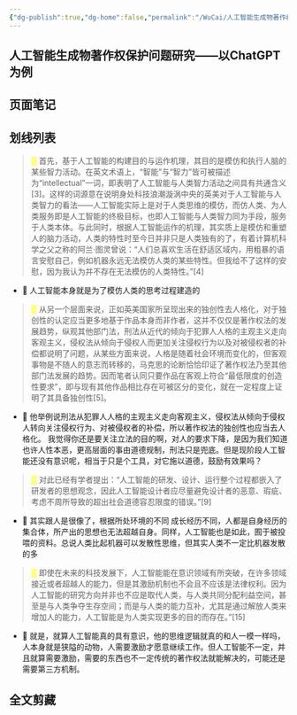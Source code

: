 ```yaml
---
{"dg-publish":true,"dg-home":false,"permalink":"/WuCai/人工智能生成物著作权保护问题研究——以ChatGPT为例-H8D97K6/","dgPassFrontmatter":true}
---
```



## 人工智能生成物著作权保护问题研究——以ChatGPT为例 

## 页面笔记


## 划线列表
> <font color="#FFFF83">█  </font>首先，基于人工智能的构建目的与运作机理，其目的是模仿和执行人脑的某些智力活动。在英文术语上，“智能”与“智力”皆可被描述为“intellectual”一词，即表明了人工智能与人类智力活动之间具有共通含义[3]。这样的词源意在说明身处科技浪潮漩涡中央的英美对于人工智能与人类智力的看法——人工智能实际上是对于人类思维的模仿，而仿人类、为人类服务即是人工智能的终极目标，也即人工智能与人类智力同为手段，服务于人类本体。与此同时，根据人工智能运作的机理，其实质上是模仿和重塑人的脑力活动，人类的特性时至今日并非只是人类独有的了，有着计算机科学之父之称的阿兰·图灵曾说：“人们总喜欢生活在舒适区域内，用粗暴的语言安慰自己，例如机器永远无法模仿人类的某些特性。但我给不了这样的安慰，因为我认为并不存在无法模仿的人类特性。”[4]
- 📝 人工智能本身就是为了模仿人类的思考过程建造的

> <font color="#FFFF83">█  </font>从另一个层面来说，正如英美国家所呈现出来的独创性去人格化，对于独创性的认定应当更多地基于作品本身而非作者，这并不仅仅是著作权法的发展趋势，纵观其他部门法，刑法从近代的倾向于犯罪人人格的主观主义走向客观主义，侵权法从倾向于侵权人而更加关注侵权行为以及对被侵权者的补偿都说明了问题，从某些方面来说，人格是随着社会环境而变化的，但客观事物是不随人的意志而转移的，马克思的论断恰恰印证了著作权法乃至其他部门法发展的趋势。因而笔者认同只要作品在客观上符合“最低限度的创造性要求”，即与现有其他作品相比存在可被区分的变化，就在一定程度上证明了其具备独创性[5]。
- 📝 他举例说刑法从犯罪人人格的主观主义走向客观主义，侵权法从倾向于侵权人转向关注侵权行为、对被侵权者的补偿，所以著作权法的独创性也应当去人格化。 我觉得你还是要关注立法的目的啊，对人的要求下降，是因为我们知道也许人性本恶，更高层面的事由道德规制，刑法只是兜底。但是现阶段人工智能还没有意识呢，相当于只是个工具，对它施以道德，鼓励有效果吗？

> <font color="#FFFF83">█  </font>对此已经有学者提出：“人工智能的研发、设计、运行整个过程都嵌入了研发者的思想观念，因此人工智能设计者应尽量避免设计者的恶意、瑕疵、考虑不周所导致的超出社会道德容忍限度的错误。”[9]
- 📝 其实跟人是很像了，根据所处环境的不同 成长经历不同，人都是自身经历的集合体，所产出的思想也无法超越自身。同样，人工智能也是如此，囿于被投喂的资料。总说人类比起机器可以发散性思维，但其实人类不一定比机器发散的多

> <font color="#FFFF83">█  </font>即使在未来的科技发展下，人工智能能在意识领域有所突破，在许多领域接近或者超越人的能力，但是其激励机制也不会且不应该是法律权利。因为人工智能的研究方向并非也不应是取代人类，与人类共同分配利益空间，甚至是与人类争夺生存空间；而是与人类的能力互补，尤其是通过解放人类来增加人的能力，人工智能是为人类实现更多的目的而存在。”[15]
- 📝 就是，就算人工智能真的具有意识，他的思维逻辑就真的和人一模一样吗，人本身就是狭隘的动物，人需要激励才愿意继续工作。但人工智能不一定，并且就算需要激励，需要的东西也不一定传统的著作权法就能解决的，可能还是需要第三方机制。


## 全文剪藏


